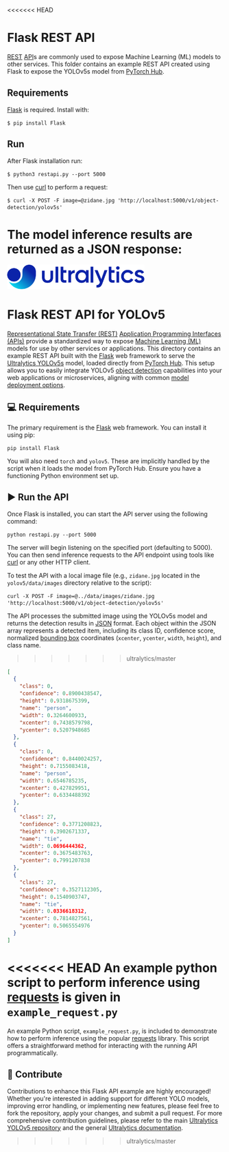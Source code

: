 <<<<<<< HEAD
# Flask REST API

[REST](https://en.wikipedia.org/wiki/Representational_state_transfer) [API](https://en.wikipedia.org/wiki/API)s are commonly used to expose Machine Learning (ML) models to other services. This folder contains an example REST API created using Flask to expose the YOLOv5s model from [PyTorch Hub](https://pytorch.org/hub/ultralytics_yolov5/).

## Requirements

[Flask](https://palletsprojects.com/projects/flask/) is required. Install with:

```shell
$ pip install Flask
```

## Run

After Flask installation run:

```shell
$ python3 restapi.py --port 5000
```

Then use [curl](https://curl.se/) to perform a request:

```shell
$ curl -X POST -F image=@zidane.jpg 'http://localhost:5000/v1/object-detection/yolov5s'
```

The model inference results are returned as a JSON response:
=======
<a href="https://www.ultralytics.com/"><img src="https://raw.githubusercontent.com/ultralytics/assets/main/logo/Ultralytics_Logotype_Original.svg" width="320" alt="Ultralytics logo"></a>

# Flask REST API for YOLOv5

[Representational State Transfer (REST)](https://en.wikipedia.org/wiki/Representational_state_transfer) [Application Programming Interfaces (APIs)](https://en.wikipedia.org/wiki/API) provide a standardized way to expose [Machine Learning (ML)](https://www.ultralytics.com/glossary/machine-learning-ml) models for use by other services or applications. This directory contains an example REST API built with the [Flask](https://flask.palletsprojects.com/en/stable/) web framework to serve the [Ultralytics YOLOv5s](https://docs.ultralytics.com/models/yolov5/) model, loaded directly from [PyTorch Hub](https://pytorch.org/hub/ultralytics_yolov5/). This setup allows you to easily integrate YOLOv5 [object detection](https://docs.ultralytics.com/tasks/detect/) capabilities into your web applications or microservices, aligning with common [model deployment options](https://docs.ultralytics.com/guides/model-deployment-options/).

## 💻 Requirements

The primary requirement is the [Flask](https://flask.palletsprojects.com/en/stable/) web framework. You can install it using pip:

```shell
pip install Flask
```

You will also need `torch` and `yolov5`. These are implicitly handled by the script when it loads the model from PyTorch Hub. Ensure you have a functioning Python environment set up.

## ▶️ Run the API

Once Flask is installed, you can start the API server using the following command:

```shell
python restapi.py --port 5000
```

The server will begin listening on the specified port (defaulting to 5000). You can then send inference requests to the API endpoint using tools like [curl](https://curl.se/) or any other HTTP client.

To test the API with a local image file (e.g., `zidane.jpg` located in the `yolov5/data/images` directory relative to the script):

```shell
curl -X POST -F image=@../data/images/zidane.jpg 'http://localhost:5000/v1/object-detection/yolov5s'
```

The API processes the submitted image using the YOLOv5s model and returns the detection results in [JSON](https://www.json.org/json-en.html) format. Each object within the JSON array represents a detected item, including its class ID, confidence score, normalized [bounding box](https://www.ultralytics.com/glossary/bounding-box) coordinates (`xcenter`, `ycenter`, `width`, `height`), and class name.
>>>>>>> ultralytics/master

```json
[
  {
    "class": 0,
    "confidence": 0.8900438547,
    "height": 0.9318675399,
    "name": "person",
    "width": 0.3264600933,
    "xcenter": 0.7438579798,
    "ycenter": 0.5207948685
  },
  {
    "class": 0,
    "confidence": 0.8440024257,
    "height": 0.7155083418,
    "name": "person",
    "width": 0.6546785235,
    "xcenter": 0.427829951,
    "ycenter": 0.6334488392
  },
  {
    "class": 27,
    "confidence": 0.3771208823,
    "height": 0.3902671337,
    "name": "tie",
    "width": 0.0696444362,
    "xcenter": 0.3675483763,
    "ycenter": 0.7991207838
  },
  {
    "class": 27,
    "confidence": 0.3527112305,
    "height": 0.1540903747,
    "name": "tie",
    "width": 0.0336618312,
    "xcenter": 0.7814827561,
    "ycenter": 0.5065554976
  }
]
```

<<<<<<< HEAD
An example python script to perform inference using [requests](https://docs.python-requests.org/en/master/) is given in `example_request.py`
=======
An example Python script, `example_request.py`, is included to demonstrate how to perform inference using the popular [requests](https://requests.readthedocs.io/en/latest/) library. This script offers a straightforward method for interacting with the running API programmatically.

## 🤝 Contribute

Contributions to enhance this Flask API example are highly encouraged! Whether you're interested in adding support for different YOLO models, improving error handling, or implementing new features, please feel free to fork the repository, apply your changes, and submit a pull request. For more comprehensive contribution guidelines, please refer to the main [Ultralytics YOLOv5 repository](https://github.com/ultralytics/yolov5) and the general [Ultralytics documentation](https://docs.ultralytics.com/).
>>>>>>> ultralytics/master
